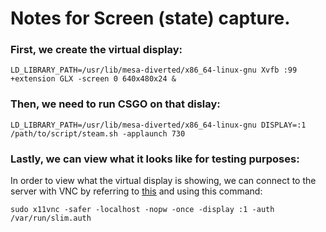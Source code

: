 # Notes for Screen (state) capture.

### First, we create the virtual display:

```
LD_LIBRARY_PATH=/usr/lib/mesa-diverted/x86_64-linux-gnu Xvfb :99 +extension GLX -screen 0 640x480x24 & 
 ```
 
### Then, we need to run CSGO on that dislay:
 
 ```
 LD_LIBRARY_PATH=/usr/lib/mesa-diverted/x86_64-linux-gnu DISPLAY=:1 /path/to/script/steam.sh -applaunch 730
 ```
 
### Lastly, we can view what it looks like for testing purposes:
 
 In order to view what the virtual display is showing, we can connect to the server with VNC by referring to [this](https://www.howopensource.com/2014/10/connect-to-linux-desktop-from-windows/) and using this command:
 ```
 sudo x11vnc -safer -localhost -nopw -once -display :1 -auth /var/run/slim.auth
 ```
